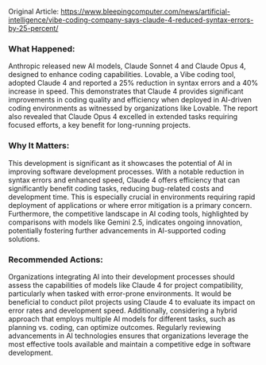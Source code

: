 Original Article: https://www.bleepingcomputer.com/news/artificial-intelligence/vibe-coding-company-says-claude-4-reduced-syntax-errors-by-25-percent/

### What Happened:

Anthropic released new AI models, Claude Sonnet 4 and Claude Opus 4, designed to enhance coding capabilities. Lovable, a Vibe coding tool, adopted Claude 4 and reported a 25% reduction in syntax errors and a 40% increase in speed. This demonstrates that Claude 4 provides significant improvements in coding quality and efficiency when deployed in AI-driven coding environments as witnessed by organizations like Lovable. The report also revealed that Claude Opus 4 excelled in extended tasks requiring focused efforts, a key benefit for long-running projects.

### Why It Matters:

This development is significant as it showcases the potential of AI in improving software development processes. With a notable reduction in syntax errors and enhanced speed, Claude 4 offers efficiency that can significantly benefit coding tasks, reducing bug-related costs and development time. This is especially crucial in environments requiring rapid deployment of applications or where error mitigation is a primary concern. Furthermore, the competitive landscape in AI coding tools, highlighted by comparisons with models like Gemini 2.5, indicates ongoing innovation, potentially fostering further advancements in AI-supported coding solutions.

### Recommended Actions:

Organizations integrating AI into their development processes should assess the capabilities of models like Claude 4 for project compatibility, particularly when tasked with error-prone environments. It would be beneficial to conduct pilot projects using Claude 4 to evaluate its impact on error rates and development speed. Additionally, considering a hybrid approach that employs multiple AI models for different tasks, such as planning vs. coding, can optimize outcomes. Regularly reviewing advancements in AI technologies ensures that organizations leverage the most effective tools available and maintain a competitive edge in software development.